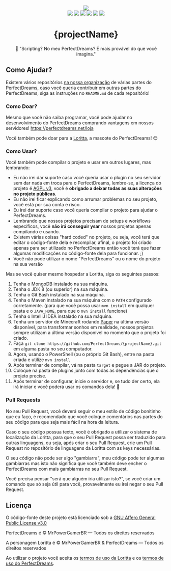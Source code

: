 <p align="center">
<br>
<img src="https://perfectdreams.net/assets/img/perfectdreams_logo.png">
<br>
  <a href="https://perfectdreams.net"><img src="https://img.shields.io/badge/website-perfectdreams-blue.svg"></a>
<a href="https://perfectdreams.net/discord"><img src="https://img.shields.io/badge/discord-perfectdreams-7289da.svg"></a>
<a href="https://perfectdreams.net/loja"><img src="https://img.shields.io/badge/support-perfectdreams-yellow.svg"></a>
<a href="https://circleci.com/gh/PerfectDreams/{projectName}"><img src="https://circleci.com/gh/PerfectDreams/{projectName}.svg?style=shield"></a>
<a href="https://mrpowergamerbr.com/"><img src="https://img.shields.io/badge/website-mrpowergamerbr-blue.svg"></a>
<a href="https://github.com/PerfectDreams/{projectName}/LICENSE"><img src="https://img.shields.io/badge/license-AGPL%20v3-orange.svg"></a>
</p>
<h1 align="center">{projectName}</h1>
<p align="center">📝 "Scripting? No meu PerfectDreams? É mais provável do que você imagina." </p>

## Como Ajudar?
Existem vários repositórios [na nossa organização](https://github.com/PerfectDreams) de várias partes do PerfectDreams, caso você queria contribuir em outras partes do PerfectDreams, siga as instruções no `README.md` de cada repositório!

### Como Doar?

Mesmo que você não saiba programar, você pode ajudar no desenvolvimento do PerfectDreams comprando vantagens em nossos servidores! https://perfectdreams.net/loja

Você também pode doar para a [Loritta](https://loritta.website/support), a mascote do PerfectDreams! 😊

### Como Usar?

Você também pode compilar o projeto e usar em outros lugares, mas lembrando:
* Eu não irei dar suporte caso você queria usar o plugin no seu servidor sem dar nada em troca para o PerfectDreams, lembre-se, a licença do projeto é [AGPL v3](https://github.com/PerfectDreams/{projectName}/LICENSE), você é **obrigado a deixar todas as suas alterações no projeto públicas**.
* Eu não irei ficar explicando como arrumar problemas no seu projeto, você está por sua conta e risco.
* Eu irei dar suporte caso você queria compilar o projeto para ajudar o PerfectDreams.
* Lembrando que nossos projetos precisam de setups e workflows específicos, você **não irá conseguir ysar** nossos projetos apenas compilando e usando.
* Existem várias coisas "hard coded" no projeto, ou seja, você terá que editar o código-fonte dela e recompilar, afinal, o projeto foi criado apenas para ser utilizado no PerfectDreams então você terá que fazer algumas modificações no código-fonte dela para funcionar. ;)
* Você não pode utilizar o nome "PerfectDreams" ou o nome do projeto na sua versão

Mas se você quiser mesmo hospedar a Loritta, siga os seguintes passos:
1. Tenha o MongoDB instalado na sua máquina.
2. Tenha o JDK 8 (ou superior) na sua máquina.
3. Tenha o Git Bash instalado na sua máquina.
4. Tenha o Maven instalado na sua máquina com o `PATH` configurado corretamente. (para que você possa usar `mvn install` em qualquer pasta e o `JAVA_HOME`, para que o `mvn install` funcione)
5. Tenha o IntelliJ IDEA instalado na sua máquina.
6. Tenha um servidor de Minecraft rodando [Paper](https://github.com/PaperMC/Paper) na última versão disponível, para transformar sonhos em realidade, nossos projetos sempre utilizam a última versão disponível no momento que o projeto foi criado.
6. Faça ```git clone https://github.com/PerfectDreams/{projectName}.git``` em alguma pasta no seu computador.
7. Agora, usando o PowerShell (ou o próprio Git Bash), entre na pasta criada e utilize `mvn install`
8. Após terminar de compilar, vá na pasta `target` e pegue a JAR do projeto.
9. Coloque na pasta de plugins junto com todas as dependências que o projeto precise.
10. Após terminar de configurar, inicie o servidor e, se tudo der certo, ela irá iniciar e você poderá usar os comandos dela! 🎉

### Pull Requests
No seu Pull Request, você deverá seguir o meu estilo de código bonitinho que eu faço, é recomendado que você coloque comentários nas partes do seu código para que seja mais fácil na hora da leitura.

Caso o seu código possua texto, você é obrigado a utilizar o sistema de localização da Loritta, para que o seu Pull Request possa ser traduzido para outras linguagens, ou seja, após criar o seu Pull Request, crie um Pull Request no repositório de linguagens da Loritta com as keys necessárias.

O seu código não pode ser algo "gambiarra", meu código pode ter algumas gambiarras mas isto não significa que você também deve encher o PerfectDreams com mais gambiarras no seu Pull Request.

Você precisa pensar "será que alguém iria utilizar isto?", se você criar um comando que só seja útil para você, provavelmente eu irei negar o seu Pull Request.

## Licença

O código-fonte deste projeto está licenciado sob a [GNU Affero General Public License v3.0](https://github.com/LorittaBot/Loritta/blob/master/LICENSE)

PerfectDreams é © MrPowerGamerBR — Todos os direitos reservados

A personagem Loritta é © MrPowerGamerBR & PerfectDreams — Todos os direitos reservados

Ao utilizar o projeto você aceita os [termos de uso da Loritta](https://loritta.website/privacy) e os [termos de uso do PerfectDreams](https://perfectdreams.net/privacy).
